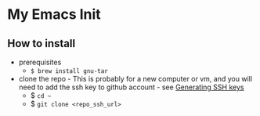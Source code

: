 # My Emacs Init

## How to install

- prerequisites
    - `$ brew install gnu-tar`
- clone the repo - This is probably for a new computer or vm, and you will need to add the ssh key to github account - see [Generating SSH keys](https://help.github.com/articles/generating-ssh-keys/)
    - $ `cd ~`
    - $ `git clone <repo_ssh_url>`
